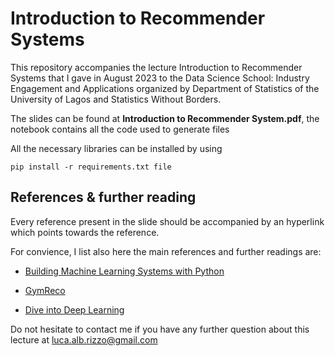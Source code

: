 #  Introduction to Recommender Systems 

This repository accompanies the lecture Introduction to Recommender Systems that I gave in August 2023 to the Data Science School: Industry Engagement 
and Applications organized by Department of Statistics of the University of Lagos and Statistics Without Borders.

The slides can be found at **Introduction to Recommender System.pdf**, the notebook contains all the code used to generate files

All the necessary libraries can be installed by using
```
pip install -r requirements.txt file 
```


## References & further reading

Every reference present in the slide should be accompanied by an hyperlink which points towards the reference.

For convience, I list also here the main references and further readings are:

- [Building Machine Learning Systems with Python](https://freecomputerbooks.com/Building-Machine-Learning-Systems-with-Python.html)

- [GymReco](https://github.com/criteo-research/reco-gym)

- [Dive into Deep Learning](https://www.d2l.ai/index.html)

Do not hesitate to contact me if you have any further question about this lecture at luca.alb.rizzo@gmail.com
